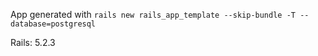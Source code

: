 App generated with `rails new rails_app_template --skip-bundle -T --database=postgresql`

Rails: 5.2.3